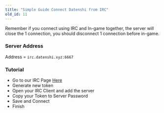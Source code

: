 ```yaml
---
title: "Simple Guide Connect Datenshi from IRC"
old_id: 11
---
```


Remember if you connect using IRC and In-game together, the server will close the 1 connection, you should disconnect 1 connection before in-game.

### Server Address

Address = `irc.datenshi.xyz:6667`

### Tutorial

- Go to our IRC Page [Here](/irc)
- Generate new token
- Open your IRC Client and add the server
- Copy your Token to Server Password
- Save and Connect
- Finish
